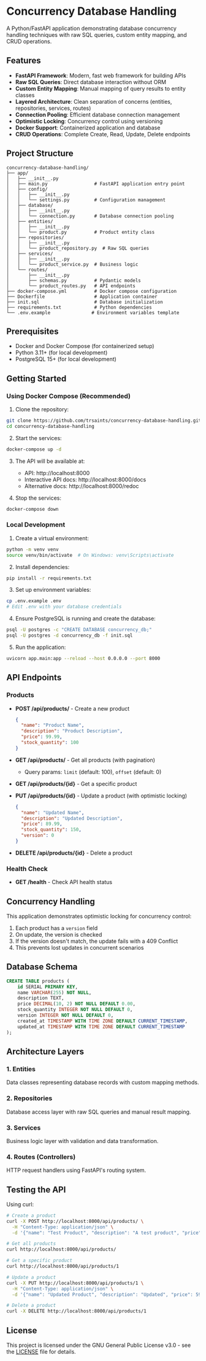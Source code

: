 # Concurrency Database Handling

A Python/FastAPI application demonstrating database concurrency handling techniques with raw SQL queries, custom entity mapping, and CRUD operations.

## Features

- **FastAPI Framework**: Modern, fast web framework for building APIs
- **Raw SQL Queries**: Direct database interaction without ORM
- **Custom Entity Mapping**: Manual mapping of query results to entity classes
- **Layered Architecture**: Clean separation of concerns (entities, repositories, services, routes)
- **Connection Pooling**: Efficient database connection management
- **Optimistic Locking**: Concurrency control using versioning
- **Docker Support**: Containerized application and database
- **CRUD Operations**: Complete Create, Read, Update, Delete endpoints

## Project Structure

```
concurrency-database-handling/
├── app/
│   ├── __init__.py
│   ├── main.py                 # FastAPI application entry point
│   ├── config/
│   │   ├── __init__.py
│   │   └── settings.py         # Configuration management
│   ├── database/
│   │   ├── __init__.py
│   │   └── connection.py       # Database connection pooling
│   ├── entities/
│   │   ├── __init__.py
│   │   └── product.py          # Product entity class
│   ├── repositories/
│   │   ├── __init__.py
│   │   └── product_repository.py  # Raw SQL queries
│   ├── services/
│   │   ├── __init__.py
│   │   └── product_service.py  # Business logic
│   └── routes/
│       ├── __init__.py
│       ├── schemas.py          # Pydantic models
│       └── product_routes.py   # API endpoints
├── docker-compose.yml          # Docker compose configuration
├── Dockerfile                  # Application container
├── init.sql                    # Database initialization
├── requirements.txt            # Python dependencies
└── .env.example               # Environment variables template
```

## Prerequisites

- Docker and Docker Compose (for containerized setup)
- Python 3.11+ (for local development)
- PostgreSQL 15+ (for local development)

## Getting Started

### Using Docker Compose (Recommended)

1. Clone the repository:
```bash
git clone https://github.com/trsaints/concurrency-database-handling.git
cd concurrency-database-handling
```

2. Start the services:
```bash
docker-compose up -d
```

3. The API will be available at:
   - API: http://localhost:8000
   - Interactive API docs: http://localhost:8000/docs
   - Alternative docs: http://localhost:8000/redoc

4. Stop the services:
```bash
docker-compose down
```

### Local Development

1. Create a virtual environment:
```bash
python -m venv venv
source venv/bin/activate  # On Windows: venv\Scripts\activate
```

2. Install dependencies:
```bash
pip install -r requirements.txt
```

3. Set up environment variables:
```bash
cp .env.example .env
# Edit .env with your database credentials
```

4. Ensure PostgreSQL is running and create the database:
```bash
psql -U postgres -c "CREATE DATABASE concurrency_db;"
psql -U postgres -d concurrency_db -f init.sql
```

5. Run the application:
```bash
uvicorn app.main:app --reload --host 0.0.0.0 --port 8000
```

## API Endpoints

### Products

- **POST /api/products/** - Create a new product
  ```json
  {
    "name": "Product Name",
    "description": "Product Description",
    "price": 99.99,
    "stock_quantity": 100
  }
  ```

- **GET /api/products/** - Get all products (with pagination)
  - Query params: `limit` (default: 100), `offset` (default: 0)

- **GET /api/products/{id}** - Get a specific product

- **PUT /api/products/{id}** - Update a product (with optimistic locking)
  ```json
  {
    "name": "Updated Name",
    "description": "Updated Description",
    "price": 89.99,
    "stock_quantity": 150,
    "version": 0
  }
  ```

- **DELETE /api/products/{id}** - Delete a product

### Health Check

- **GET /health** - Check API health status

## Concurrency Handling

This application demonstrates optimistic locking for concurrency control:

1. Each product has a `version` field
2. On update, the version is checked
3. If the version doesn't match, the update fails with a 409 Conflict
4. This prevents lost updates in concurrent scenarios

## Database Schema

```sql
CREATE TABLE products (
    id SERIAL PRIMARY KEY,
    name VARCHAR(255) NOT NULL,
    description TEXT,
    price DECIMAL(10, 2) NOT NULL DEFAULT 0.00,
    stock_quantity INTEGER NOT NULL DEFAULT 0,
    version INTEGER NOT NULL DEFAULT 0,
    created_at TIMESTAMP WITH TIME ZONE DEFAULT CURRENT_TIMESTAMP,
    updated_at TIMESTAMP WITH TIME ZONE DEFAULT CURRENT_TIMESTAMP
);
```

## Architecture Layers

### 1. Entities
Data classes representing database records with custom mapping methods.

### 2. Repositories
Database access layer with raw SQL queries and manual result mapping.

### 3. Services
Business logic layer with validation and data transformation.

### 4. Routes (Controllers)
HTTP request handlers using FastAPI's routing system.

## Testing the API

Using curl:

```bash
# Create a product
curl -X POST http://localhost:8000/api/products/ \
  -H "Content-Type: application/json" \
  -d '{"name": "Test Product", "description": "A test product", "price": 49.99, "stock_quantity": 10}'

# Get all products
curl http://localhost:8000/api/products/

# Get a specific product
curl http://localhost:8000/api/products/1

# Update a product
curl -X PUT http://localhost:8000/api/products/1 \
  -H "Content-Type: application/json" \
  -d '{"name": "Updated Product", "description": "Updated", "price": 59.99, "stock_quantity": 20, "version": 0}'

# Delete a product
curl -X DELETE http://localhost:8000/api/products/1
```

## License

This project is licensed under the GNU General Public License v3.0 - see the [LICENSE](LICENSE) file for details.